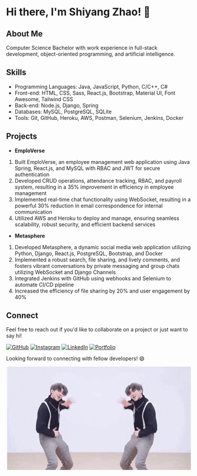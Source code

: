 <!---[![GitHub Streak](https://github-readme-streak-stats.herokuapp.com?user=Shiyang-Zhao&theme=dark&border_radius=5.5&card_width=1000)](https://git.io/streak-stats)-->

# Hi there, I'm Shiyang Zhao! 👋

## About Me
Computer Science Bachelor with work experience in full-stack development, object-oriented programming, and artificial intelligence.

## Skills
- Programming Languages: Java, JavaScript, Python, C/C++, C#
- Front-end: HTML, CSS, Sass, React.js, Bootstrap, Material UI, Font Awesome, Tailwind CSS
- Back-end: Node.js, Django, Spring
- Databases: MySQL, PostgreSQL, SQLite
- Tools: Git, GitHub, Heroku, AWS, Postman, Selenium, Jenkins, Docker
<!---<a href="https://github.com/anuraghazra/github-readme-stats">
  <img height=200 align="center" src="https://github-readme-stats.vercel.app/api?username=Shiyang-Zhao&theme=dark" />
</a>
<a href="https://github.com/anuraghazra/convoychat">
  <img height=200 align="center" src="https://github-readme-stats.vercel.app/api/top-langs?username=Shiyang-Zhao&layout=compact&langs_count=8&card_width=320&theme=dark" />
</a>-->

## Projects
- __EmploVerse<!--(https://github.com/Shiyang-Zhao/EmploVerse-Frontend)-->__
1. Built EmploVerse, an employee management web application using Java Spring, React.js, and MySQL with RBAC and JWT for secure authentication </br>
2. Developed CRUD operations, attendance tracking, RBAC, and payroll system, resulting in a 35% improvement in efficiency in employee management </br>
3. Implemented real-time chat functionality using WebSocket, resulting in a powerful 30% reduction in email correspondence for internal communication </br>
4. Utilized AWS and Heroku to deploy and manage, ensuring seamless scalability, robust security, and efficient backend services </br>

- __Metasphere<!--(https://github.com/Shiyang-Zhao/Metasphere)-->__
1. Developed Metasphere, a dynamic social media web application utilizing Python, Django, React.js, PostgreSQL, Bootstrap, and Docker </br>
2. Implemented a robust search, file sharing, and lively comments, and fosters vibrant conversations by private messaging and group chats utilizing WebSocket and Django Channels </br>
3. Integrated Jenkins with GitHub using webhooks and Selenium to automate CI/CD pipeline </br>
4. Increased the efficiency of file sharing by 20% and user engagement by 40% </br>

## Connect
Feel free to reach out if you'd like to collaborate on a project or just want to say hi!

<a>[![GitHub](https://img.shields.io/github/followers/Shiyang-Zhao?label=Follow%20%40Shiyang-Zhao&style=social)](https://github.com/Shiyang-Zhao)
<a>[![Instagram](https://img.shields.io/badge/Connect%20with%20me%20on-Instagram-orange)](https://www.instagram.com/shawn_zhao0/)
<a>[![LinkedIn](https://img.shields.io/badge/Connect%20with%20me%20on-LinkedIn-blue)](https://www.linkedin.com/in/shiyang-zhao-0a3a411a0/)
<a>[![Portfolio](https://img.shields.io/badge/Check%20out%20my-Portfolio-yellow)](https://shiyang-zhao.github.io/)

Looking forward to connecting with fellow developers! 😄

![Animation](https://github.com/Shiyang-Zhao/Shiyang-Zhao/blob/main/static/kun.gif)
